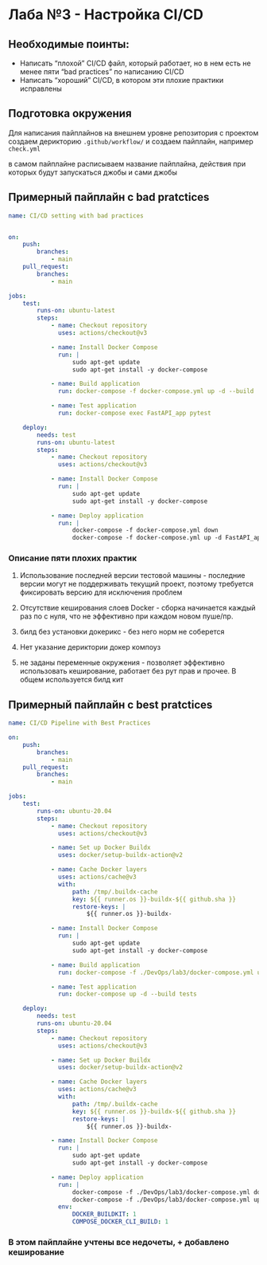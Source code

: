 
# Лаба №3 - Настройка CI/CD 


## Необходимые поинты:

- Написать “плохой” CI/CD файл, который работает, но в нем есть не менее пяти “bad practices” по написанию CI/CD
- Написать “хороший” CI/CD, в котором эти плохие практики исправлены



## Подготовка окружения

Для написания пайплайнов на внешнем уровне репозитория с проектом создаем дерикторию `.github/workflow/` и создаем пайплайн, например `check.yml`

в самом пайплайне расписываем название пайплайна, действия при которых будут запускаться джобы и сами джобы

## Примерный пайплайн с bad pratctices
```yml
name: CI/CD setting with bad practices


on:
    push:
        branches:
            - main
    pull_request:
        branches:
            - main

jobs:
    test:
        runs-on: ubuntu-latest
        steps:
            - name: Checkout repository
              uses: actions/checkout@v3

            - name: Install Docker Compose
              run: |
                  sudo apt-get update
                  sudo apt-get install -y docker-compose

            - name: Build application
              run: docker-compose -f docker-compose.yml up -d --build

            - name: Test application
              run: docker-compose exec FastAPI_app pytest

    deploy:
        needs: test
        runs-on: ubuntu-latest
        steps:
            - name: Checkout repository
              uses: actions/checkout@v3

            - name: Install Docker Compose
              run: |
                  sudo apt-get update
                  sudo apt-get install -y docker-compose

            - name: Deploy application
              run: |
                  docker-compose -f docker-compose.yml down
                  docker-compose -f docker-compose.yml up -d FastAPI_app
```
### Описание пяти плохих практик
1. Использование последней версии тестовой машины - последние версии могут не поддерживать текущий проект, поэтому требуется фиксировать версию для исключения проблем  

2. Отсутствие кеширования слоев Docker - сборка начинается каждый раз по с нуля, что не эффективно при каждом новом пуше/пр.

3. билд без установки докерикс - без него норм не соберется 

4. Нет указание дериктории докер компоуз

5. не заданы переменные окружения -  позволяет эффективно использовать кеширование, работает без рут прав и прочее. В общем используется билд кит

## Примерный пайплайн с best pratctices
```yml
name: CI/CD Pipeline with Best Practices

on:
    push:
        branches:
            - main
    pull_request:
        branches:
            - main

jobs:
    test: 
        runs-on: ubuntu-20.04
        steps: 
            - name: Checkout repository
              uses: actions/checkout@v3

            - name: Set up Docker Buildx
              uses: docker/setup-buildx-action@v2

            - name: Cache Docker layers
              uses: actions/cache@v3
              with:
                  path: /tmp/.buildx-cache
                  key: ${{ runner.os }}-buildx-${{ github.sha }}
                  restore-keys: |
                      ${{ runner.os }}-buildx-

            - name: Install Docker Compose
              run: |
                  sudo apt-get update
                  sudo apt-get install -y docker-compose

            - name: Build application
              run: docker-compose -f ./DevOps/lab3/docker-compose.yml up -d --build

            - name: Test application
              run: docker-compose up -d --build tests

    deploy:
        needs: test
        runs-on: ubuntu-20.04
        steps: 
            - name: Checkout repository
              uses: actions/checkout@v3

            - name: Set up Docker Buildx
              uses: docker/setup-buildx-action@v2

            - name: Cache Docker layers
              uses: actions/cache@v3
              with:
                  path: /tmp/.buildx-cache
                  key: ${{ runner.os }}-buildx-${{ github.sha }}
                  restore-keys: |
                      ${{ runner.os }}-buildx-

            - name: Install Docker Compose
              run: |
                  sudo apt-get update
                  sudo apt-get install -y docker-compose

            - name: Deploy application
              run: |
                  docker-compose -f ./DevOps/lab3/docker-compose.yml down
                  docker-compose -f ./DevOps/lab3/docker-compose.yml up -d --build FastAPI_app
              env:
                  DOCKER_BUILDKIT: 1
                  COMPOSE_DOCKER_CLI_BUILD: 1
```


### В этом пайплайне учтены все недочеты, + добавлено кеширование
